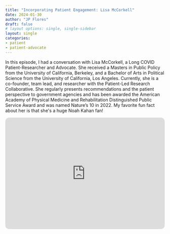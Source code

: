 ```yaml
---
title: "Incorporating Patient Engagement: Lisa McCorkell"
date: 2024-01-30
author: "JP Flores"
draft: false
# layout options: single, single-sidebar
layout: single
categories:
- patient
- patient-advocate
---
```


In this episode, I had a conversation with Lisa McCorkell, a Long COVID Patient-Researcher and Advocate. She received a Masters in Public Policy from the University of California, Berkeley, and a Bachelor of Arts in Political Science from the University of California, Los Angeles. Currently, she is a co-founder, team lead, and researcher with the Patient-Led Research Collaborative. She regularly presents recommendations and the patient perspective to government agencies and has been awarded the American Academy of Physical Medicine and Rehabilitation Distinguished Public Service Award and was named Nature’s 10 in 2022. My favorite fun fact about her is that she's a huge Noah Kahan fan!

<iframe style="border-radius:12px" src="https://open.spotify.com/embed/episode/3LeESRPVEWgP6SpZw0K6b6?utm_source=generator&theme=0" width="100%" height="352" frameBorder="0" allowfullscreen="" allow="autoplay; clipboard-write; encrypted-media; fullscreen; picture-in-picture" loading="lazy"></iframe>